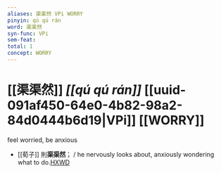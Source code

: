 ```yaml
---
aliases: 渠渠然 VPi WORRY
pinyin: qú qú rán
word: 渠渠然
syn-func: VPi
sem-feat: 
total: 1
concept: WORRY 
---
```

# [[渠渠然]] *[[qú qú rán]]*  [[uuid-091af450-64e0-4b82-98a2-84d0444b6d19|VPi]] [[WORRY]]
feel worried, be anxious
 - [[荀子]] 則**渠渠然**；
                     / he nervously looks about, anxiously wondering what to do.[HXWD](https://hxwd.org/textview.html?location=KR3a0002_tls_002-9a.17)